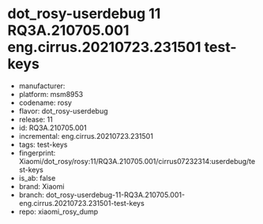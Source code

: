 # dot_rosy-userdebug 11 RQ3A.210705.001 eng.cirrus.20210723.231501 test-keys
- manufacturer: 
- platform: msm8953
- codename: rosy
- flavor: dot_rosy-userdebug
- release: 11
- id: RQ3A.210705.001
- incremental: eng.cirrus.20210723.231501
- tags: test-keys
- fingerprint: Xiaomi/dot_rosy/rosy:11/RQ3A.210705.001/cirrus07232314:userdebug/test-keys
- is_ab: false
- brand: Xiaomi
- branch: dot_rosy-userdebug-11-RQ3A.210705.001-eng.cirrus.20210723.231501-test-keys
- repo: xiaomi_rosy_dump
